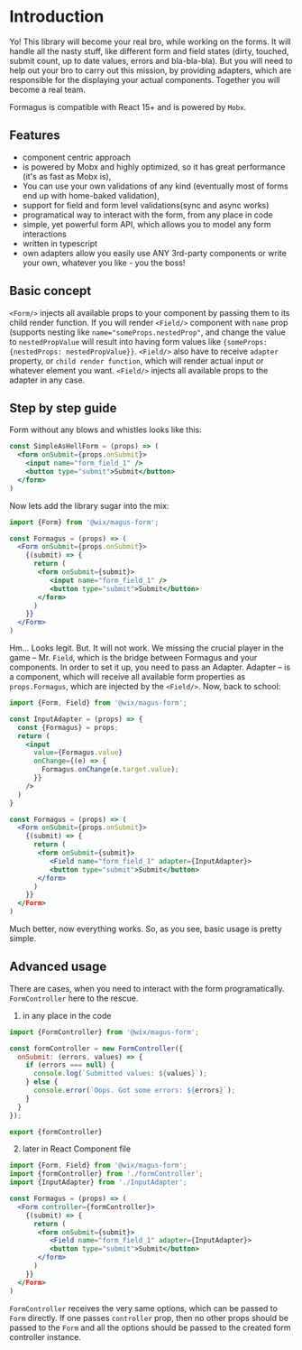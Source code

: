 # Introduction

Yo! This library will become your real bro, while working on the forms. It will handle all
the nasty stuff, like different form and field states (dirty, touched, submit count, up to date values, errors and bla-bla-bla). But you will need to help out
your bro to carry out this mission, by providing adapters, which are responsible for the displaying your actual components. Together
you will become a real team.

Formagus is compatible with React 15+ and is powered by `Mobx`.

## Features

* component centric approach
* is powered by Mobx and highly optimized, so it has great performance (it's as fast as Mobx is),
* You can use your own validations of any kind (eventually most of forms end up with home-baked validation),
* support for field and form level validations(sync and async works)
* programatical way to interact with the form, from any place in code
* simple, yet powerful form API, which allows you to model any form interactions
* written in typescript
* own adapters allow you easily use ANY 3rd-party components or write your own, whatever you like - you the boss!

## Basic concept

`<Form/>` injects all available props to your component by passing them to its child render function.
If you will render `<Field/>` component with `name` prop (supports nesting like `name="someProps.nestedProp"`, and change the value to
`nestedPropValue` will result into having form values like `{someProps: {nestedProps: nestedPropValue}}`. `<Field/>` also
have to receive `adapter` property, or `child render function`, which will render actual input or whatever element you want.
`<Field/>` injects all available props to the adapter in any case.

## Step by step guide

Form without any blows and whistles looks like this:

```jsx
const SimpleAsHellForm = (props) => (
  <form onSubmit={props.onSubmit}>
    <input name="form_field_1" />
    <button type="submit">Submit</button>
  </form>
)
```

Now lets add the library sugar into the mix:

```jsx
import {Form} from '@wix/magus-form';

const Formagus = (props) => (
  <Form onSubmit={props.onSubmit}>
    {(submit) => {
      return (
       <form onSubmit={submit}>
          <input name="form_field_1" />
          <button type="submit">Submit</button>
       </form>
      )
    }}
  </Form>
)
```

Hm... Looks legit. But. It will not work. We missing the crucial player in the game – Mr. `Field`, which is the bridge
between Formagus and your components. In order to set it up, you need to pass an Adapter.
Adapter – is a component, which will receive all available form properties as `props.Formagus`, which
are injected by the `<Field/>`. Now, back to school:

```jsx
import {Form, Field} from '@wix/magus-form';

const InputAdapter = (props) => {
  const {Formagus} = props;
  return (
    <input
      value={Formagus.value}
      onChange={(e) => {
        Formagus.onChange(e.target.value);
      }}
    />
  )
}

const Formagus = (props) => (
  <Form onSubmit={props.onSubmit}>
    {(submit) => {
      return (
       <form onSubmit={submit}>
          <Field name="form_field_1" adapter={InputAdapter}>
          <button type="submit">Submit</button>
       </form>
      )
    }}
  </Form>
)
```

Much better, now everything works. So, as you see, basic usage is pretty simple.

## Advanced usage

There are cases, when you need to interact with the form programatically. `FormController` here to the rescue.

1. in any place in the code

```jsx
import {FormController} from '@wix/magus-form';

const formController = new FormController({
  onSubmit: (errors, values) => {
    if (errors === null) {
      console.log(`Submitted values: ${values}`);
    } else {
      console.error(`Oops. Got some errors: ${errors}`);
    }
  }
});

export {formController}
```

2. later in React Component file

```jsx
import {Form, Field} from '@wix/magus-form';
import {formController} from './formController';
import {InputAdapter} from './InputAdapter';

const Formagus = (props) => (
  <Form controller={formController}>
    {(submit) => {
      return (
       <form onSubmit={submit}>
          <Field name="form_field_1" adapter={InputAdapter}>
          <button type="submit">Submit</button>
       </form>
      )
    }}
  </Form>
)
```
`FormController` receives the very same options, which can be passed to `Form` directly. If one passes `controller` prop,
then no other props should be passed to the `Form` and all the options should be passed to the created form controller instance.


